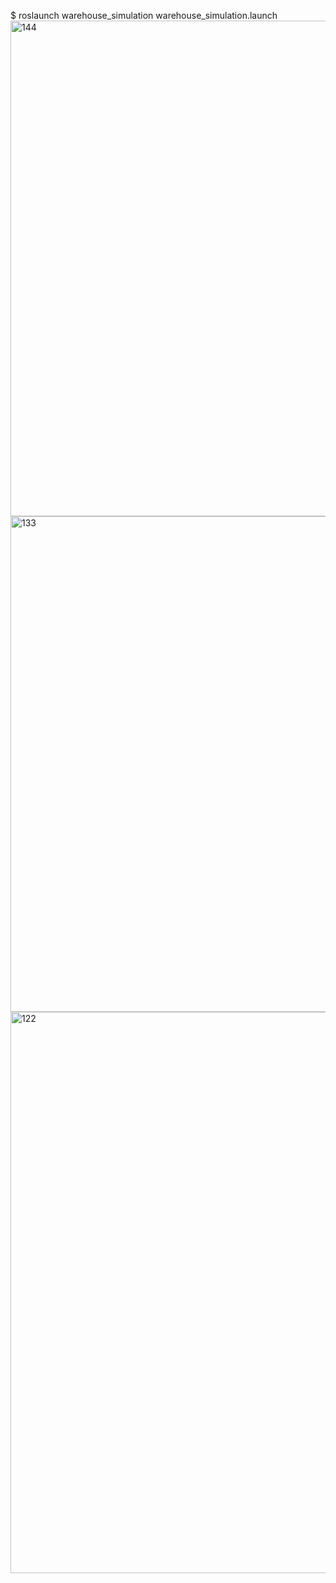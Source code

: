 $ roslaunch warehouse_simulation warehouse_simulation.launch
<img width="1111" height="793" alt="144" src="https://github.com/user-attachments/assets/729a3d13-106c-4f5e-8b61-0c19a6f9465a" />
<img width="866" height="793" alt="133" src="https://github.com/user-attachments/assets/9e6efd11-96bc-47f1-82aa-b7e2e793adb8" />
<img width="1846" height="898" alt="122" src="https://github.com/user-attachments/assets/6878cc29-8d36-44c7-b324-64e77dfbb91a" />
